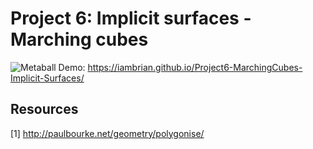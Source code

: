 # Project 6: Implicit surfaces - Marching cubes

![Metaball](https://i.imgur.com/c8Wbvfg.png)
Demo: https://iambrian.github.io/Project6-MarchingCubes-Implicit-Surfaces/

## Resources
[1] http://paulbourke.net/geometry/polygonise/
